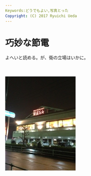 ```yaml
---
Keywords:どうでもよい,写真とった
Copyright: (C) 2017 Ryuichi Ueda
---
```

# 巧妙な節電
よへいと読める。が、衛の立場はいかに。<br />
<br />
<br /><br /><a href="20130325-204002.jpg"><img src="20130325-204002.jpg" alt="20130325-204002.jpg" class="alignnone size-full" /></a>
